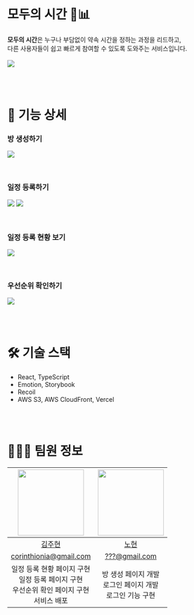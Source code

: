 # 모두의 시간 🐰📊
**모두의 시간**은 누구나 부담없이 약속 시간을 정하는 과정을 리드하고,  
다른 사용자들이 쉽고 빠르게 참여할 수 있도록 도와주는 서비스입니다.  
<br/>
![](https://velog.velcdn.com/images/corinthionia/post/6c8a5a0f-e276-478a-829e-7733bee3a6ac/image.png)

<br/>
<br/>

# 📱 기능 상세

### 방 생성하기
![](https://velog.velcdn.com/images/corinthionia/post/beb2cc7a-b9be-4f31-b6e1-ff03e6bba41d/image.png)

<br/>

### 일정 등록하기
![](https://velog.velcdn.com/images/corinthionia/post/4ff13a45-8491-4988-81c0-66494991d2e0/image.png)
![](https://velog.velcdn.com/images/corinthionia/post/064e6b28-381e-4eb2-a80a-b0faf89a540e/image.png)

<br/>

### 일정 등록 현황 보기
![](https://velog.velcdn.com/images/corinthionia/post/bf47595f-f0b6-4fc2-8fef-bbeaf8ac73d7/image.png)

<br/>

### 우선순위 확인하기
![](https://velog.velcdn.com/images/corinthionia/post/2788ee60-2bc3-4f50-8020-8a96629f4b28/image.png)

<br/>
<br/>

# 🛠️ 기술 스택
- React, TypeScript
- Emotion, Storybook
- Recoil
- AWS S3, AWS CloudFront, Vercel

<br/>
<br/>

# 🧑🏻‍💻 팀원 정보
|<img src="https://avatars.githubusercontent.com/u/79887293?v=4" width=150px> |<img src="https://avatars.githubusercontent.com/u/81014501?v=4" width=150px>|
| :--: | :--: |
|[김주현](https://github.com/corinthionia)|[노현](https://github.com/YesHyeon)|
|[corinthionia@gmail.com](mailto:corinthionia@gmail.com)|[???@gmail.com](mailto:???@gmail.com)|
| 일정 등록 현황 페이지 구현<br/>일정 등록 페이지 구현<br/>우선순위 확인 페이지 구현<br/>서비스 배포 | 방 생성 페이지 개발<br/>로그인 페이지 개발<br/>로그인 기능 구현 |
